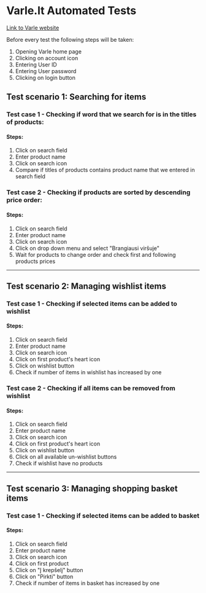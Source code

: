 # Varle.lt Automated Tests

[Link to Varle website](https://www.varle.lt/)

Before every test the following steps will be taken:
1. Opening Varle home page
2. Clicking on account icon
3. Entering User ID
4. Entering User password
5. Clicking on login button

## Test scenario 1: Searching for items
### Test case 1 - Checking if word that we search for is in the titles of products:

#### Steps:
1. Click on search field
2. Enter product name
3. Click on search icon
4. Compare if titles of products contains product name that we entered in search field

### Test case 2 - Checking if products are sorted by descending price order:
#### Steps:
1. Click on search field
2. Enter product name
3. Click on search icon
4. Click on drop down menu and select "Brangiausi viršuje"
5. Wait for products to change order and check first and following products prices
-----------------------------------------------
## Test scenario 2: Managing wishlist items
### Test case 1 - Checking if selected items can be added to wishlist

#### Steps:
1. Click on search field
2. Enter product name
3. Click on search icon
4. Click on first product's heart icon
5. Click on wishlist button
6. Check if number of items in wishlist has increased by one

### Test case 2 - Checking if all items can be removed from wishlist

#### Steps:
1. Click on search field
2. Enter product name
3. Click on search icon
4. Click on first product's heart icon
5. Click on wishlist button
6. Click on all available un-wishlist buttons
7. Check if wishlist have no products
-----------------------------------------------
## Test scenario 3: Managing shopping basket items
### Test case 1 - Checking if selected items can be added to basket

#### Steps:
1. Click on search field
2. Enter product name
3. Click on search icon
4. Click on first product
5. Click on "Į krepšelį" button
6. Click on "Pirkti" button
7. Check if number of items in basket has increased by one
